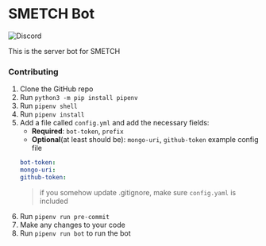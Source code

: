 # SMETCH Bot

![Discord](https://img.shields.io/discord/806922773607874590?color=green&label=Discord&logo=discord&logoColor=white&style=flat-square)

This is the server bot for SMETCH

### Contributing
1. Clone the GitHub repo
2. Run `python3 -m pip install pipenv`
3. Run `pipenv shell`
4. Run `pipenv install`
5. Add a file called `config.yml` and add the necessary fields:
    - **Required**: `bot-token`, `prefix`
    - **Optional**(at least should be): `mongo-uri`, `github-token`
    example config file
    ```yml
    bot-token:
    mongo-uri:
    github-token:
    ```
    > if you somehow update .gitignore, make sure `config.yaml` is included
6. Run `pipenv run pre-commit`
7. Make any changes to your code
8. Run `pipenv run bot` to run the bot

